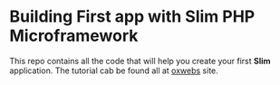 # Building First app with Slim PHP Microframework

This repo contains all the code that will help you create your first **Slim** application.  The tutorial cab be found all at [oxwebs](https://oxwebs.com/php/first-slim-application) site.
 
